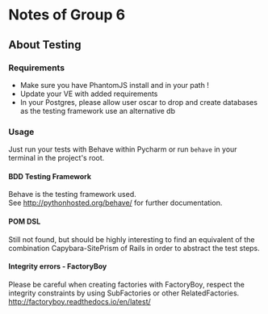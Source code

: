 # Notes of Group 6


## About Testing

### Requirements 
- Make sure you have PhantomJS install and in your path ! 
- Update your VE with added requirements
- In your Postgres, please allow user oscar to drop and create databases as the testing framework use an alternative db

### Usage 

Just run your tests with Behave within Pycharm or run `behave` in your terminal in the project's root.

#### BDD Testing Framework
Behave is the testing framework used.   
See http://pythonhosted.org/behave/ for further documentation.    

#### POM DSL
Still not found, but should be highly interesting to find an equivalent of 
the combination Capybara-SitePrism of Rails in order to abstract the test steps.

#### Integrity errors - FactoryBoy
Please be careful when creating factories with FactoryBoy, respect the integrity constraints 
by using SubFactories or other RelatedFactories.
http://factoryboy.readthedocs.io/en/latest/
